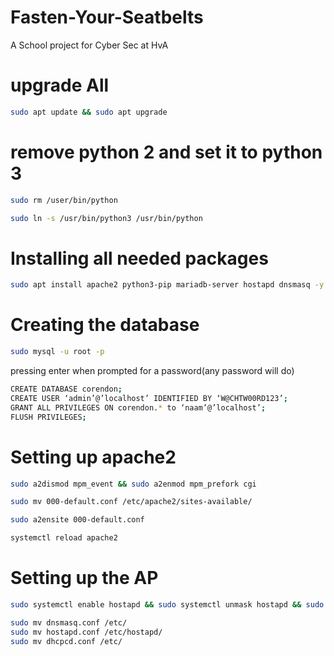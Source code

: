 # Fasten-Your-Seatbelts
A School project for Cyber Sec at HvA

# upgrade All
```bash 
sudo apt update && sudo apt upgrade
```

# remove python 2 and set it to python 3
```bash 
sudo rm /user/bin/python
```
```bash 
sudo ln -s /usr/bin/python3 /usr/bin/python
```

# Installing all needed packages 
```bash 
sudo apt install apache2 python3-pip mariadb-server hostapd dnsmasq -y
```

# Creating the database
```bash 
sudo mysql -u root -p 
```
pressing enter when prompted for a password(any password will do)
  ```bash 
  CREATE DATABASE corendon;
  CREATE USER ‘admin’@’localhost’ IDENTIFIED BY ‘W@CHTW00RD123’;
  GRANT ALL PRIVILEGES ON corendon.* to ‘naam’@’localhost’;
  FLUSH PRIVILEGES;
```
# Setting up apache2
```bash 
sudo a2dismod mpm_event && sudo a2enmod mpm_prefork cgi
```
```bash 
sudo mv 000-default.conf /etc/apache2/sites-available/
```
```bash 
sudo a2ensite 000-default.conf
```
```bash
systemctl reload apache2
```
# Setting up the AP
```bash 
sudo systemctl enable hostapd && sudo systemctl unmask hostapd && sudo systemctl stop hostapd && sudo systemctl stop dnsmasq
```
```bash 
sudo mv dnsmasq.conf /etc/
sudo mv hostapd.conf /etc/hostapd/
sudo mv dhcpcd.conf /etc/
```

